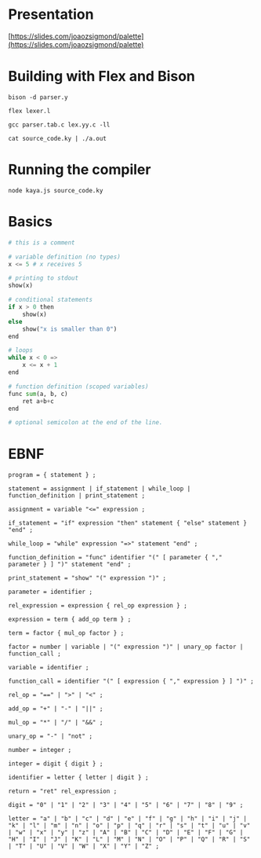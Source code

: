 # Presentation

[https://slides.com/joaozsigmond/palette](https://slides.com/joaozsigmond/palette)

# Building with Flex and Bison

`bison -d parser.y`

`flex lexer.l`

`gcc parser.tab.c lex.yy.c -ll`

`cat source_code.ky | ./a.out`

# Running the compiler

`node kaya.js source_code.ky`

# Basics

```python
# this is a comment

# variable definition (no types)
x <= 5 # x receives 5

# printing to stdout
show(x)

# conditional statements
if x > 0 then
    show(x)
else
    show("x is smaller than 0")
end

# loops
while x < 0 =>
    x <= x + 1
end

# function definition (scoped variables)
func sum(a, b, c)
    ret a+b+c
end

# optional semicolon at the end of the line.

```

# EBNF

```
program = { statement } ;

statement = assignment | if_statement | while_loop | function_definition | print_statement ;

assignment = variable "<=" expression ;

if_statement = "if" expression "then" statement { "else" statement } "end" ;

while_loop = "while" expression "=>" statement "end" ;

function_definition = "func" identifier "(" [ parameter { "," parameter } ] ")" statement "end" ;

print_statement = "show" "(" expression ")" ;

parameter = identifier ;

rel_expression = expression { rel_op expression } ;

expression = term { add_op term } ;

term = factor { mul_op factor } ;

factor = number | variable | "(" expression ")" | unary_op factor | function_call ;

variable = identifier ;

function_call = identifier "(" [ expression { "," expression } ] ")" ;

rel_op = "==" | ">" | "<" ;

add_op = "+" | "-" | "||" ;

mul_op = "*" | "/" | "&&" ;

unary_op = "-" | "not" ;

number = integer ;

integer = digit { digit } ;

identifier = letter { letter | digit } ;

return = "ret" rel_expression ;

digit = "0" | "1" | "2" | "3" | "4" | "5" | "6" | "7" | "8" | "9" ;

letter = "a" | "b" | "c" | "d" | "e" | "f" | "g" | "h" | "i" | "j" | "k" | "l" | "m" | "n" | "o" | "p" | "q" | "r" | "s" | "t" | "u" | "v" | "w" | "x" | "y" | "z" | "A" | "B" | "C" | "D" | "E" | "F" | "G" | "H" | "I" | "J" | "K" | "L" | "M" | "N" | "O" | "P" | "Q" | "R" | "S" | "T" | "U" | "V" | "W" | "X" | "Y" | "Z" ;
```